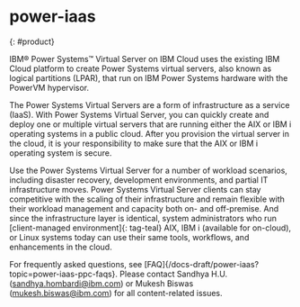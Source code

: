 # power-iaas
{: #product}

IBM® Power Systems™ Virtual Server on IBM Cloud uses the existing IBM Cloud platform to create Power Systems virtual servers, also known as logical partitions (LPAR), that run on IBM Power Systems hardware with the PowerVM hypervisor.

The Power Systems Virtual Servers are a form of infrastructure as a service (IaaS). With Power Systems Virtual Server, you can quickly create and deploy one or multiple virtual servers that are running either the AIX or IBM i operating systems in a public cloud. After you provision the virtual server in the cloud, it is your responsibility to make sure that the AIX or IBM i operating system is secure.

Use the Power Systems Virtual Server for a number of workload scenarios, including disaster recovery, development environments, and partial IT infrastructure moves. Power Systems Virtual Server clients can stay competitive with the scaling of their infrastructure and remain flexible with their workload management and capacity both on- and off-premise. And since the infrastructure layer is identical, system administrators who run [client-managed environment]{: tag-teal} AIX, IBM i (available for on-cloud), or Linux systems today can use their same tools, workflows, and enhancements in the cloud.

For frequently asked questions, see [FAQ]{/docs-draft/power-iaas?topic=power-iaas-ppc-faqs}. Please contact Sandhya H.U. (sandhya.hombardi@ibm.com) or Mukesh Biswas (mukesh.biswas@ibm.com) for all content-related issues.
